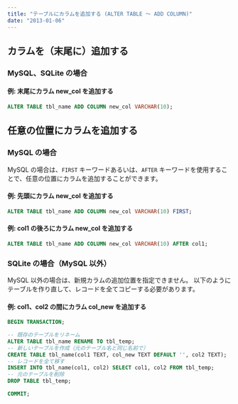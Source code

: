 ```yaml
---
title: "テーブルにカラムを追加する (ALTER TABLE ～ ADD COLUMN)"
date: "2013-01-06"
---
```


カラムを（末尾に）追加する
----

### MySQL、SQLite の場合


#### 例: 末尾にカラム new_col を追加する

~~~ sql
ALTER TABLE tbl_name ADD COLUMN new_col VARCHAR(10);
~~~


任意の位置にカラムを追加する
----

### MySQL の場合

MySQL の場合は、`FIRST` キーワードあるいは、`AFTER` キーワードを使用することで、任意の位置にカラムを追加することができます。

#### 例: 先頭にカラム new_col を追加する

~~~ sql
ALTER TABLE tbl_name ADD COLUMN new_col VARCHAR(10) FIRST;
~~~

#### 例: col1 の後ろにカラム new_col を追加する

~~~ sql
ALTER TABLE tbl_name ADD COLUMN new_col VARCHAR(10) AFTER col1;
~~~

### SQLite の場合（MySQL 以外）

MySQL 以外の場合は、新規カラムの追加位置を指定できません。
以下のようにテーブルを作り直して、レコードを全てコピーする必要があります。

#### 例: col1、col2 の間にカラム col_new を追加する

~~~ sql
BEGIN TRANSACTION;

-- 既存のテーブルをリネーム
ALTER TABLE tbl_name RENAME TO tbl_temp;
-- 新しいテーブルを作成（元のテーブル名と同じ名前で）
CREATE TABLE tbl_name(col1 TEXT, col_new TEXT DEFAULT '', col2 TEXT);
-- レコードを全て移す
INSERT INTO tbl_name(col1, col2) SELECT col1, col2 FROM tbl_temp;
-- 元のテーブルを削除
DROP TABLE tbl_temp;

COMMIT;
~~~

